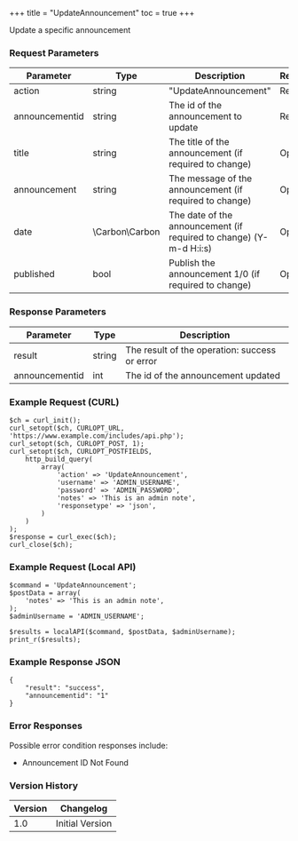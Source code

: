 +++
title = "UpdateAnnouncement"
toc = true
+++

Update a specific announcement

### Request Parameters

| Parameter | Type | Description | Required |
| --------- | ---- | ----------- | -------- |
| action | string | "UpdateAnnouncement" | Required |
| announcementid | string | The id of the announcement to update | Required |
| title | string | The title of the announcement (if required to change) | Optional |
| announcement | string | The message of the announcement (if required to change) | Optional |
| date | \Carbon\Carbon | The date of the announcement (if required to change) (Y-m-d H:i:s) | Optional |
| published | bool | Publish the announcement 1/0 (if required to change) | Optional |

### Response Parameters

| Parameter | Type | Description |
| --------- | ---- | ----------- |
| result | string | The result of the operation: success or error |
| announcementid | int | The id of the announcement updated |


### Example Request (CURL)

```
$ch = curl_init();
curl_setopt($ch, CURLOPT_URL, 'https://www.example.com/includes/api.php');
curl_setopt($ch, CURLOPT_POST, 1);
curl_setopt($ch, CURLOPT_POSTFIELDS,
    http_build_query(
        array(
            'action' => 'UpdateAnnouncement',
            'username' => 'ADMIN_USERNAME',
            'password' => 'ADMIN_PASSWORD',
            'notes' => 'This is an admin note',
            'responsetype' => 'json',
        )
    )
);
$response = curl_exec($ch);
curl_close($ch);
```


### Example Request (Local API)

```
$command = 'UpdateAnnouncement';
$postData = array(
    'notes' => 'This is an admin note',
);
$adminUsername = 'ADMIN_USERNAME';

$results = localAPI($command, $postData, $adminUsername);
print_r($results);
```


### Example Response JSON

```
{
    "result": "success",
    "announcementid": "1"
}
```


### Error Responses

Possible error condition responses include:

* Announcement ID Not Found


### Version History

| Version | Changelog |
| ------- | --------- |
| 1.0 | Initial Version |
